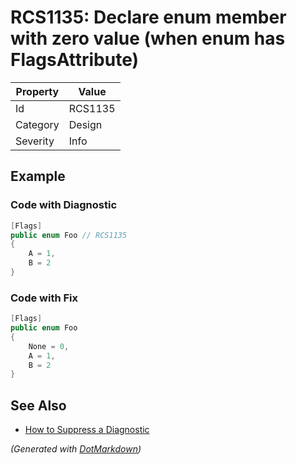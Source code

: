 # RCS1135: Declare enum member with zero value \(when enum has FlagsAttribute\)

| Property | Value   |
| -------- | ------- |
| Id       | RCS1135 |
| Category | Design  |
| Severity | Info    |

## Example

### Code with Diagnostic

```csharp
[Flags]
public enum Foo // RCS1135
{
    A = 1,
    B = 2
}
```

### Code with Fix

```csharp
[Flags]
public enum Foo
{
    None = 0,
    A = 1,
    B = 2
}
```

## See Also

* [How to Suppress a Diagnostic](../HowToConfigureAnalyzers.md#how-to-suppress-a-diagnostic)


*\(Generated with [DotMarkdown](http://github.com/JosefPihrt/DotMarkdown)\)*